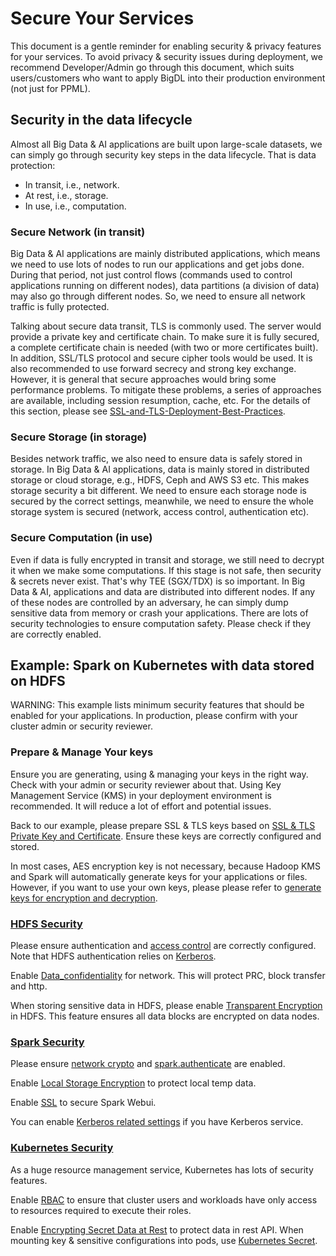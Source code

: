 # Secure Your Services

This document is a gentle reminder for enabling security & privacy features for your services. To avoid privacy & security issues during deployment, we recommend Developer/Admin go through this document, which suits users/customers who want to apply BigDL into their production environment (not just for PPML).

## Security in the data lifecycle

Almost all Big Data & AI applications are built upon large-scale datasets, we can simply go through security key steps in the data lifecycle. That is data protection:
* In transit, i.e., network.
* At rest, i.e., storage.
* In use, i.e., computation.

### Secure Network (in transit)

Big Data & AI applications are mainly distributed applications, which means we need to use lots of nodes to run our applications and get jobs done. During that period, not just control flows (commands used to control applications running on different nodes), data partitions (a division of data) may also go through different nodes. So, we need to ensure all network traffic is fully protected.

Talking about secure data transit, TLS is commonly used. The server would provide a private key and certificate chain. To make sure it is fully secured, a complete certificate chain is needed (with two or more certificates built). In addition, SSL/TLS protocol and secure cipher tools would be used. It is also recommended to use forward secrecy and strong key exchange. However, it is general that secure approaches would bring some performance problems. To mitigate these problems, a series of approaches are available, including session resumption, cache, etc. For the details of this section, please see [SSL-and-TLS-Deployment-Best-Practices](https://github.com/ssllabs/research/wiki/SSL-and-TLS-Deployment-Best-Practices).
### Secure Storage (in storage)

Besides network traffic, we also need to ensure data is safely stored in storage. In Big Data & AI applications, data is mainly stored in distributed storage or cloud storage, e.g., HDFS, Ceph and AWS S3 etc. This makes storage security a bit different. We need to ensure each storage node is secured by the correct settings, meanwhile, we need to ensure the whole storage system is secured (network, access control, authentication etc).

### Secure Computation (in use)

Even if data is fully encrypted in transit and storage, we still need to decrypt it when we make some computations. If this stage is not safe, then security & secrets never exist. That's why TEE (SGX/TDX) is so important. In Big Data & AI, applications and data are distributed into different nodes. If any of these nodes are controlled by an adversary, he can simply dump sensitive data from memory or crash your applications. There are lots of security technologies to ensure computation safety. Please check if they are correctly enabled.

## Example: Spark on Kubernetes with data stored on HDFS

WARNING: This example lists minimum security features that should be enabled for your applications. In production, please confirm with your cluster admin or security reviewer.

### Prepare & Manage Your keys

Ensure you are generating, using & managing your keys in the right way. Check with your admin or security reviewer about that. Using Key Management Service (KMS) in your deployment environment is recommended. It will reduce a lot of effort and potential issues.

Back to our example, please prepare SSL & TLS keys based on [SSL & TLS Private Key and Certificate](https://github.com/ssllabs/research/wiki/SSL-and-TLS-Deployment-Best-Practices#1-private-key-and-certificate). Ensure these keys are correctly configured and stored.

In most cases, AES encryption key is not necessary, because Hadoop KMS and Spark will automatically generate keys for your applications or files. However, if you want to use your own keys, please please refer to [generate keys for encryption and decryption](https://docs.microsoft.com/en-us/dotnet/standard/security/generating-keys-for-encryption-and-decryption).

### [HDFS Security](https://hadoop.apache.org/docs/stable/hadoop-project-dist/hadoop-common/SecureMode.html)

Please ensure authentication and [access control](https://hadoop.apache.org/docs/stable/hadoop-project-dist/hadoop-hdfs/HdfsPermissionsGuide.html) are correctly configured. Note that HDFS authentication relies on [Kerberos](http://web.mit.edu/kerberos/krb5-1.12/doc/user/user_commands/kinit.html).

Enable [Data_confidentiality](https://hadoop.apache.org/docs/stable/hadoop-project-dist/hadoop-common/SecureMode.html#Data_confidentiality) for network. This will protect PRC, block transfer and http.

When storing sensitive data in HDFS, please enable [Transparent Encryption](https://hadoop.apache.org/docs/stable/hadoop-project-dist/hadoop-hdfs/TransparentEncryption.html) in HDFS. This feature ensures all data blocks are encrypted on data nodes.

### [Spark Security](https://spark.apache.org/docs/latest/security.html)

Please ensure [network crypto](https://spark.apache.org/docs/latest/security.html#encryption) and [spark.authenticate](https://spark.apache.org/docs/latest/security.html#spark-rpc-communication-protocol-between-spark-processes) are enabled.

Enable [Local Storage Encryption](https://spark.apache.org/docs/latest/security.html#local-storage-encryption) to protect local temp data.

Enable [SSL](https://spark.apache.org/docs/latest/security.html#ssl-configuration) to secure Spark Webui.

You can enable [Kerberos related settings](https://spark.apache.org/docs/latest/security.html#kerberos) if you have Kerberos service.

### [Kubernetes Security](https://kubernetes.io/docs/concepts/security/)

As a huge resource management service, Kubernetes has lots of security features.

Enable [RBAC](https://kubernetes.io/docs/concepts/security/rbac-good-practices/) to ensure that cluster users and workloads have only access to resources required to execute their roles.

Enable [Encrypting Secret Data at Rest](https://kubernetes.io/docs/tasks/administer-cluster/encrypt-data/) to protect data in rest API.
When mounting key & sensitive configurations into pods, use [Kubernetes Secret](https://kubernetes.io/docs/concepts/configuration/secret/).
